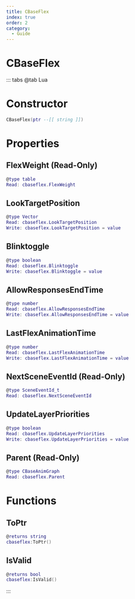 ```yaml
---
title: CBaseFlex
index: true
order: 2
category:
  - Guide
---
```


# CBaseFlex

::: tabs
@tab Lua
# Constructor
```lua
CBaseFlex(ptr --[[ string ]])
```
# Properties
## FlexWeight (Read-Only)
```lua
@type table
Read: cbaseflex.FlexWeight
```
## LookTargetPosition 
```lua
@type Vector
Read: cbaseflex.LookTargetPosition
Write: cbaseflex.LookTargetPosition = value
```
## Blinktoggle 
```lua
@type boolean
Read: cbaseflex.Blinktoggle
Write: cbaseflex.Blinktoggle = value
```
## AllowResponsesEndTime 
```lua
@type number
Read: cbaseflex.AllowResponsesEndTime
Write: cbaseflex.AllowResponsesEndTime = value
```
## LastFlexAnimationTime 
```lua
@type number
Read: cbaseflex.LastFlexAnimationTime
Write: cbaseflex.LastFlexAnimationTime = value
```
## NextSceneEventId (Read-Only)
```lua
@type SceneEventId_t
Read: cbaseflex.NextSceneEventId
```
## UpdateLayerPriorities 
```lua
@type boolean
Read: cbaseflex.UpdateLayerPriorities
Write: cbaseflex.UpdateLayerPriorities = value
```
## Parent (Read-Only)
```lua
@type CBaseAnimGraph
Read: cbaseflex.Parent
```
# Functions
## ToPtr
```lua
@returns string
cbaseflex:ToPtr()
```
## IsValid
```lua
@returns bool
cbaseflex:IsValid()
```

:::